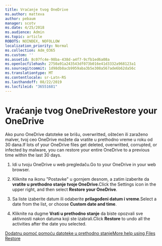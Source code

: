 ```yaml
---
title: Vraćanje tvog OneDrive
ms.author: matteva
author: pebaum
manager: scotv
ms.date: 4/25/2018
ms.audience: Admin
ms.topic: article
ROBOTS: NOINDEX, NOFOLLOW
localization_priority: Normal
ms.collection: Adm_O365
ms.custom: ''
ms.assetid: 8c07fc4e-98ba-438d-a4f7-9cfb1ed6a08a
ms.openlocfilehash: 2750a91a243543df073b016e41d3332a968123a1
ms.sourcegitcommit: 1d98db8acb9959aba3b5e308a567ade6b62da56c
ms.translationtype: MT
ms.contentlocale: sr-Latn-RS
ms.lasthandoff: 08/22/2019
ms.locfileid: "36551681"
---
```

# <a name="restore-your-onedrive"></a><span data-ttu-id="51740-102">Vraćanje tvog OneDrive</span><span class="sxs-lookup"><span data-stu-id="51740-102">Restore your OneDrive</span></span>

<span data-ttu-id="51740-103">Ako puno OneDrive datoteke se brišu, overwritted, oštećen ili zaraženo malver, tvoj ceo OneDrive možete da vratite u prethodno vreme u roku od 30 dana.</span><span class="sxs-lookup"><span data-stu-id="51740-103">If lots of your OneDrive files get deleted, overwritted, corrupted, or infected by malware, you can restore your entire OneDrive to a previous time within the last 30 days.</span></span>
  
1. <span data-ttu-id="51740-104">Idi u tvoju OneDrive u web pregledaču.</span><span class="sxs-lookup"><span data-stu-id="51740-104">Go to your OneDrive in your web browser.</span></span>
    
2. <span data-ttu-id="51740-105">Kliknite na ikonu "Postavke" u gornjem desnom, a zatim izaberite da **vratite u prethodno stanje tvoje OneDrive**.</span><span class="sxs-lookup"><span data-stu-id="51740-105">Click the Settings icon in the upper right, and then select **Restore your OneDrive**.</span></span>
    
3. <span data-ttu-id="51740-106">Sa liste izaberite datum ili odaberite **prilagođeni datum i vreme**.</span><span class="sxs-lookup"><span data-stu-id="51740-106">Select a date from the list, or choose **Custom date and time**.</span></span>
    
4. <span data-ttu-id="51740-107">Kliknite na dugme **Vrati u prethodno stanje** da biste opozvali sve aktivnosti nakon datuma koji ste izabrali.</span><span class="sxs-lookup"><span data-stu-id="51740-107">Click **Restore** to undo all the activities after the date you selected.</span></span> 
    
[<span data-ttu-id="51740-108">Dodatnu pomoć pomoću datoteke u prethodno stanje</span><span class="sxs-lookup"><span data-stu-id="51740-108">More help using Files Restore</span></span>](https://go.microsoft.com/fwlink/?linkid=872874)
  

